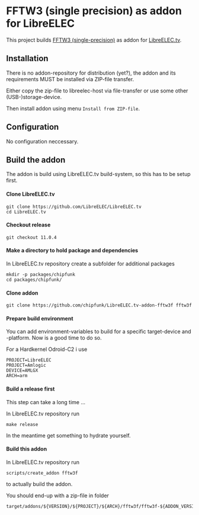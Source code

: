 # FFTW3 (single precision) as addon for LibreELEC

This project builds [FFTW3 (single-precision)](http://www.fftw.org) as addon for [LibreELEC.tv](https://libreelec.tv).


## Installation

There is no addon-repository for distribution (yet?), the addon and its requirements MUST be installed via ZIP-file transfer.

Either copy the zip-file to libreelec-host via file-transfer or use some other (USB-)storage-device.

Then install addon using menu `Install from ZIP-file`.


## Configuration

No configuration neccessary.


## Build the addon

The addon is build using LibreELEC.tv build-system, so this has to be setup first.


#### Clone LibreELEC.tv

    git clone https://github.com/LibreELEC/LibreELEC.tv
    cd LibreELEC.tv


#### Checkout release

    git checkout 11.0.4


#### Make a directory to hold package and dependencies

In LibreELEC.tv repository create a subfolder for additional packages

    mkdir -p packages/chipfunk
    cd packages/chipfunk/


#### Clone addon

    git clone https://github.com/chipfunk/LibreELEC.tv-addon-fftw3f fftw3f


#### Prepare build environment

You can add environment-variables to build for a specific target-device and -platform. Now is a good time to do so.

For a Hardkernel Odroid-C2 i use

    PROJECT=LibreELEC
    PROJECT=Amlogic
    DEVICE=AMLGX
    ARCH=arm


#### Build a release first

This step can take a long time ...

In LibreELEC.tv repository run

    make release


In the meantime get something to hydrate yourself.


#### Build this addon

In LibreELEC.tv repository run

    scripts/create_addon fftw3f

to actually build the addon.

You should end-up with a zip-file in folder

    target/addons/${VERSION}/${PROJECT}/${ARCH}/fftw3f/fftw3f-${ADDON_VERSION}.zip
